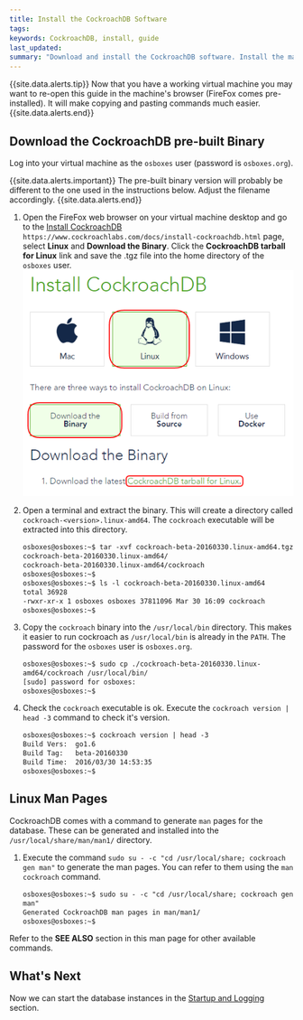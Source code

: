 ```yaml
---
title: Install the CockroachDB Software
tags: 
keywords: CockroachDB, install, guide
last_updated: 
summary: "Download and install the CockroachDB software. Install the man pages for easy reference."
---
```


{{site.data.alerts.tip}}
Now that you have a working virtual machine you may want to re-open this guide in the machine's browser (FireFox comes pre-installed). It will make copying and pasting commands much easier.
{{site.data.alerts.end}}

## Download the CockroachDB pre-built Binary

Log into your virtual machine as the `osboxes` user (password is `osboxes.org`).

{{site.data.alerts.important}}
The pre-built binary version will probably be different to the one used in the instructions below. Adjust the filename accordingly.
{{site.data.alerts.end}}

1. Open the FireFox web browser on your virtual machine desktop and go to the [Install CockroachDB](https://www.cockroachlabs.com/docs/install-cockroachdb.html) `https://www.cockroachlabs.com/docs/install-cockroachdb.html` page, select **Linux** and **Download the Binary**. Click the **CockroachDB tarball for Linux** link and save the .tgz file into the home directory of the `osboxes` user.
![Download CockroachDB](images/Download_CockroachDB.png)

2. Open a terminal and extract the binary. This will create a directory called `cockroach-<version>.linux-amd64`. The `cockroach` executable will be extracted into this directory.

   ```Shell
   osboxes@osboxes:~$ tar -xvf cockroach-beta-20160330.linux-amd64.tgz 
   cockroach-beta-20160330.linux-amd64/
   cockroach-beta-20160330.linux-amd64/cockroach
   osboxes@osboxes:~$
   osboxes@osboxes:~$ ls -l cockroach-beta-20160330.linux-amd64
   total 36928
   -rwxr-xr-x 1 osboxes osboxes 37811096 Mar 30 16:09 cockroach
   osboxes@osboxes:~$ 
   ```

3. Copy the `cockroach` binary into the `/usr/local/bin` directory. This makes it easier to run cockroach as `/usr/local/bin` is already in the `PATH`. The password for the `osboxes` user is `osboxes.org`.

   ```Shell
   osboxes@osboxes:~$ sudo cp ./cockroach-beta-20160330.linux-amd64/cockroach /usr/local/bin/
   [sudo] password for osboxes: 
   osboxes@osboxes:~$ 
   ```

4. Check the `cockroach` executable is ok. Execute the `cockroach version | head -3` command to check it's version.

   ```Shell
   osboxes@osboxes:~$ cockroach version | head -3
   Build Vers:  go1.6
   Build Tag:   beta-20160330
   Build Time:  2016/03/30 14:53:35
   osboxes@osboxes:~$ 
   ```


## Linux Man Pages

CockroachDB comes with a command to generate `man` pages for the database. These can be generated and installed into the `/usr/local/share/man/man1/` directory.

1. Execute the command `sudo su - -c "cd /usr/local/share; cockroach gen man"` to generate the man pages. You can refer to them using the `man cockroach` command.

   ```Shell
   osboxes@osboxes:~$ sudo su - -c "cd /usr/local/share; cockroach gen man"
   Generated CockroachDB man pages in man/man1/
   osboxes@osboxes:~$ 
   ```

Refer to the **SEE ALSO** section in this man page for other available commands.


## What's Next

Now we can start the database instances in the [Startup and Logging](cockroach-vb-single_db_startup_and_logging) section.

